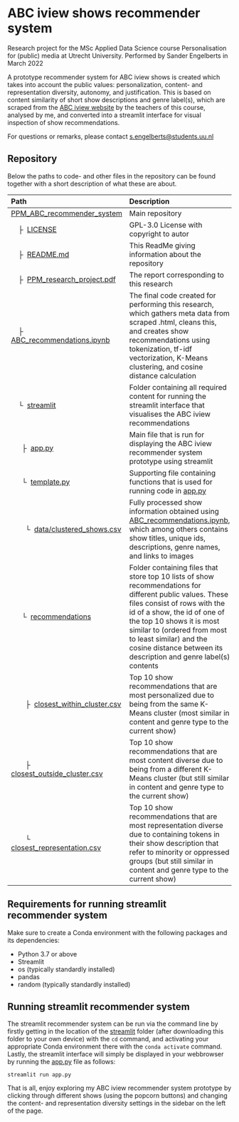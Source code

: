 # ABC iview shows recommender system
Research project for the MSc Applied Data Science course Personalisation for (public) media at Utrecht University.
Performed by Sander Engelberts in March 2022

A prototype recommender system for ABC iview shows is created which takes into account the public values: personalization, content- and representation diversity, autonomy, and justification. This is based on content similarity of short show descriptions and genre label(s), which are scraped from the [ABC iview website](https://iview.abc.net.au/) by the teachers of this course, analysed by me, and converted into a streamlit interface for visual inspection of show recommendations. 

For questions or remarks, please contact [s.engelberts@students.uu.nl](mailto:s.engelberts@students.uu.nl)<br>

## Repository
Below the paths to code- and other files in the repository can be found together with a short description of what these are about.  

| Path | Description
| :--- | :----------
| [PPM_ABC_recommender_system](https://github.com/SanderEngelberts/PPM_ABC_recommender_system) | Main repository
| &ensp;&ensp;&boxvr;&nbsp; [LICENSE](https://github.com/SanderEngelberts/PPM_ABC_recommender_system/blob/main/LICENSE) | GPL-3.0 License with copyright to autor
| &ensp;&ensp;&boxvr;&nbsp; [README.md](https://github.com/SanderEngelberts/PPM_ABC_recommender_system/blob/main/README.md) | This ReadMe giving information about the repository
| &ensp;&ensp;&boxvr;&nbsp; [PPM_research_project.pdf](https://github.com/SanderEngelberts/PPM_ABC_recommender_system/blob/main/PPM_research_project.pdf) | The report corresponding to this research
| &ensp;&ensp;&boxvr;&nbsp; [ABC_recommendations.ipynb](https://github.com/SanderEngelberts/PPM_ABC_recommender_system/blob/main/ABC_recommendations.ipynb) | The final code created for performing this research, which gathers meta data from scraped .html, cleans this, and creates show recommendations using tokenization, tf-idf vectorization, K-Means clustering, and cosine distance calculation
| &ensp;&ensp;&boxur;&nbsp; [streamlit](https://github.com/SanderEngelberts/PPM_ABC_recommender_system/blob/main/streamlit) | Folder containing all required content for running the streamlit interface that visualises the ABC iview recommendations
| &ensp;&ensp;&ensp;&boxvr;&nbsp; [app.py](https://github.com/SanderEngelberts/PPM_ABC_recommender_system/blob/main/streamlit/app.py) | Main file that is run for displaying the ABC iview recommender system prototype using streamlit
| &ensp;&ensp;&ensp;&boxur;&nbsp; [template.py](https://github.com/SanderEngelberts/PPM_ABC_recommender_system/blob/main/streamlit/template.py) | Supporting file containing functions that is used for running code in [app.py](https://github.com/SanderEngelberts/PPM_ABC_recommender_system/blob/main/streamlit/app.py)
| &ensp;&ensp;&ensp;&ensp;&boxur;&nbsp; [data/clustered_shows.csv](https://github.com/SanderEngelberts/PPM_ABC_recommender_system/blob/main/streamlit/data/clustered_shows.csv) | Fully processed show information obtained using [ABC_recommendations.ipynb](https://github.com/SanderEngelberts/PPM_ABC_recommender_system/blob/main/ABC_recommendations.ipynb), which among others contains show titles, unique ids, descriptions, genre names, and links to images
| &ensp;&ensp;&ensp;&boxur;&nbsp; [recommendations](https://github.com/SanderEngelberts/PPM_ABC_recommender_system/blob/main/streamlit/recommendations) | Folder containing files that store top 10 lists of show recommendations for different public values. These files consist of rows with the id of a show, the id of one of the top 10 shows it is most similar to (ordered from most to least similar) and the cosine distance between its description and genre label(s) contents
| &ensp;&ensp;&ensp;&ensp;&boxvr;&nbsp; [closest_within_cluster.csv](https://github.com/SanderEngelberts/PPM_ABC_recommender_system/blob/main/streamlit/recommendations/closest_within_cluster.csv) | Top 10 show recommendations that are most personalized due to being from the same K-Means cluster (most similar in content and genre type to the current show)
| &ensp;&ensp;&ensp;&ensp;&boxvr;&nbsp; [closest_outside_cluster.csv](https://github.com/SanderEngelberts/PPM_ABC_recommender_system/blob/main/streamlit/recommendations/closest_outside_cluster.csv) | Top 10 show recommendations that are most content diverse due to being from a different K-Means cluster (but still similar in content and genre type to the current show)
| &ensp;&ensp;&ensp;&ensp;&boxur;&nbsp; [closest_representation.csv](https://github.com/SanderEngelberts/PPM_ABC_recommender_system/blob/main/streamlit/recommendations/closest_representation.csv) | Top 10 show recommendations that are most representation diverse due to containing tokens in their show description that refer to minority or oppressed groups (but still similar in content and genre type to the current show)

## Requirements for running streamlit recommender system
Make sure to create a Conda environment with the following packages and its dependencies:
* Python 3.7 or above
* Streamlit
* os (typically standardly installed)
* pandas
* random (typically standardly installed)

## Running streamlit recommender system
The streamlit recommender system can be run via the command line by firstly getting in the location of the [streamlit](https://github.com/SanderEngelberts/PPM_ABC_recommender_system/blob/main/streamlit) folder (after downloading this folder to your own device) with the ```cd``` command, and activating your appropriate Conda environment there with the ```conda activate``` command. Lastly, the streamlit interface will simply be displayed in your webbrowser by running the [app.py](https://github.com/SanderEngelberts/PPM_ABC_recommender_system/blob/main/streamlit/app.py) file as follows:
```
streamlit run app.py
```
That is all, enjoy exploring my ABC iview recommender system prototype by clicking through different shows (using the popcorn buttons) and changing the content- and representation diversity settings in the sidebar on the left of the page. 

